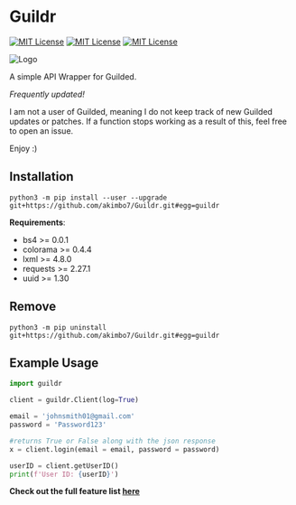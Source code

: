 
# Guildr
[![MIT License](https://img.shields.io/github/last-commit/akimbo7/Guildr?color=%23533B4D&style=flat-square)](https://github.com/akimbo7/Guildr)
[![MIT License](https://img.shields.io/github/repo-size/akimbo7/Guildr?color=%23F564A9&style=flat-square)](https://github.com/akimbo7/Guildr)
[![MIT License](https://img.shields.io/github/v/release/akimbo7/Guildr?color=%23fbe3c5&style=flat-square)](https://github.com/akimbo7/Pirtul/releases)

![Logo](https://cdn.discordapp.com/attachments/935638977707376674/949768919755943946/New_Project_4.png)

A simple API Wrapper for Guilded.

*Frequently updated!*

I am not a user of Guilded, meaning I do not keep track of new Guilded updates or patches. If a function stops working as a result of this, feel free to open an issue.

Enjoy :)


## Installation

```
python3 -m pip install --user --upgrade git+https://github.com/akimbo7/Guildr.git#egg=guildr
```

**Requirements**:

- bs4 >= 0.0.1
- colorama >= 0.4.4
- lxml >= 4.8.0
- requests >= 2.27.1
- uuid >= 1.30

## Remove

```
python3 -m pip uninstall git+https://github.com/akimbo7/Guildr.git#egg=guildr
```

## Example Usage

```python
import guildr

client = guildr.Client(log=True)

email = 'johnsmith01@gmail.com'
password = 'Password123'

#returns True or False along with the json response
x = client.login(email = email, password = password)

userID = client.getUserID()
print(f'User ID: {userID}')
```

**Check out the full feature list [here](https://github.com/akimbo7/Guildr/blob/main/usage/USAGE.md)**
